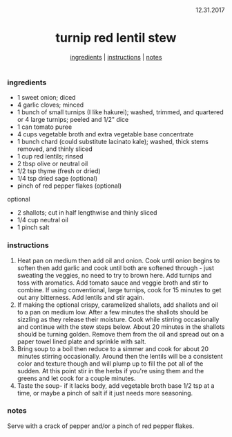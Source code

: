 <p align="right">12.31.2017</p>

<h1 align="center">turnip red lentil stew</h1>

<div align="center">
  <a href="#ingredients">ingredients</a> | 
  <a href="#instructions">instructions</a> | 
  <a href="#notes">notes</a>
</div>
<br>

### ingredients
- 1 sweet onion; diced
- 4 garlic cloves; minced
- 1 bunch of small turnips (I like hakurei); washed, trimmed, and quartered or 4 large turnips; peeled and 1/2" dice
- 1 can tomato puree
- 4 cups vegetable broth and extra vegetable base concentrate
- 1 bunch chard (could substitute lacinato kale); washed, thick stems removed, and thinly sliced
- 1 cup red lentils; rinsed
- 2 tbsp olive or neutral oil
- 1/2 tsp thyme (fresh or dried)
- 1/4 tsp dried sage (optional)
- pinch of red pepper flakes (optional)

optional
- 2 shallots; cut in half lengthwise and thinly sliced
- 1/4 cup neutral oil
- 1 pinch salt


### instructions
1. Heat pan on medium then add oil and onion. Cook until onion begins to soften then add garlic and cook until both are softened through - just sweating the veggies, no need to try to brown here. Add turnips and toss with aromatics.  Add tomato sauce and veggie broth and stir to combine. If using conventional, large turnips, cook for 15 minutes to get out any bitterness.  Add lentils and stir again. 
2. If making the optional crispy, caramelized shallots, add shallots and oil to a pan on medium low.  After a few minutes the shallots should be sizzling as they release their moisture.  Cook while stirring occasionally and continue with the stew steps below. About 20 minutes in the shallots should be turning golden. Remove them from the oil and spread out on a paper towel lined plate and sprinkle with salt.  
3. Bring soup to a boil then reduce to a simmer and cook for about 20 minutes stirring occasionally. Around then the lentils will be a consistent color and texture though and will plump up to fill the pot all of the sudden. At this point stir in the herbs if you're using them and the greens and let cook for a couple minutes.  
4. Taste the soup- if it lacks body, add vegetable broth base 1/2 tsp at a time, or maybe a pinch of salt if it just needs more seasoning.

### notes
Serve with a crack of pepper and/or a pinch of red pepper flakes.

